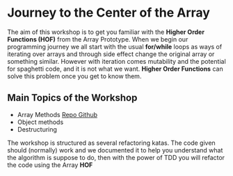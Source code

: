 # Journey to the Center of the Array

The aim of this workshop is to get you familiar with the **Higher Order Functions (HOF)** from the Array Prototype. When we begin our programming journey we all start with the usual **for/while** loops as ways of iterating over arrays and through side effect change the original array or something similar. However with iteration comes mutability and the potential for spaghetti code, and it is not what we want. **Higher Order Functions** can solve this problem once you get to know them.

## Main Topics of the Workshop
- Array Methods [Repo Github](https://github.com/guillaumebarranco/array-js-comprehension)
- Object methods 
- Destructuring

The workshop is structured as several refactoring katas. The code given should (normally) work and we documented it to help you understand what the algorithm is suppose to do, then with the power of TDD you will refactor the code using the Array **HOF** 
